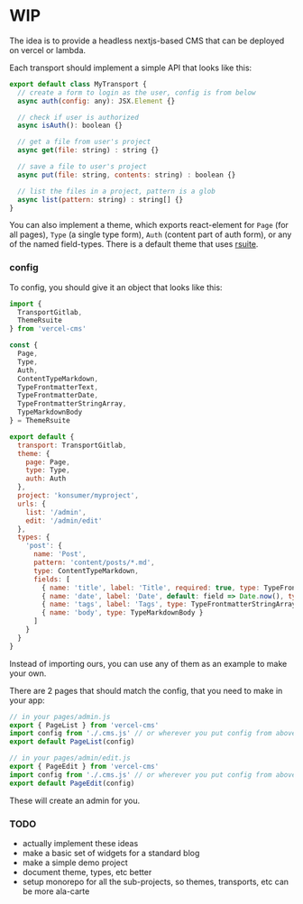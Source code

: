 # WIP

The idea is to provide a headless nextjs-based CMS that can be deployed on vercel or lambda.

Each transport should implement a simple API that looks like this:

```js
export default class MyTransport {
  // create a form to login as the user, config is from below
  async auth(config: any): JSX.Element {}

  // check if user is authorized
  async isAuth(): boolean {}

  // get a file from user's project
  async get(file: string) : string {}

  // save a file to user's project
  async put(file: string, contents: string) : boolean {}

  // list the files in a project, pattern is a glob
  async list(pattern: string) : string[] {}
}
```

You can also implement a theme, which exports react-element for `Page` (for all pages), `Type` (a single type form), `Auth` (content part of auth form), or any of the named field-types. There is a default theme that uses [rsuite](https://rsuitejs.com/).

### config

To config, you should give it an object that looks like this:

```js
import {
  TransportGitlab,
  ThemeRsuite
} from 'vercel-cms'

const {
  Page,
  Type,
  Auth,
  ContentTypeMarkdown,
  TypeFrontmatterText,
  TypeFrontmatterDate,
  TypeFrontmatterStringArray,
  TypeMarkdownBody
} = ThemeRsuite

export default {
  transport: TransportGitlab,
  theme: {
    page: Page,
    type: Type,
    auth: Auth
  },
  project: 'konsumer/myproject',
  urls: {
    list: '/admin',
    edit: '/admin/edit'
  },
  types: {
    'post': {
      name: 'Post',
      pattern: 'content/posts/*.md',
      type: ContentTypeMarkdown,
      fields: [
        { name: 'title', label: 'Title', required: true, type: TypeFrontmatterText },
        { name: 'date', label: 'Date', default: field => Date.now(), type: TypeFrontmatterDate },
        { name: 'tags', label: 'Tags', type: TypeFrontmatterStringArray },
        { name: 'body', type: TypeMarkdownBody }
      ]
    }
  }
}
```

Instead of importing ours, you can use any of them as an example to make your own.

There are 2 pages that should match the config, that you need to make in your app:

```js
// in your pages/admin.js
export { PageList } from 'vercel-cms'
import config from './.cms.js' // or wherever you put config from above
export default PageList(config)

// in your pages/admin/edit.js
export { PageEdit } from 'vercel-cms'
import config from './.cms.js' // or wherever you put config from above
export default PageEdit(config)
```

These will create an admin for you.


### TODO

* actually implement these ideas
* make a basic set of widgets for a standard blog
* make a simple demo project
* document theme, types, etc better
* setup monorepo for all the sub-projects, so themes, transports, etc can be more ala-carte